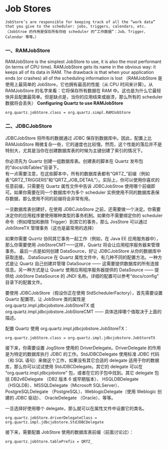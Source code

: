Job Stores
====================
    JobStore’s are responsible for keeping track of all the “work data” that you give to the scheduler: jobs, triggers, calendars, etc. 
    （JobStroe 的作用是保存所有你给 scheduler 的“工作数据”：Job、Trigger、Calendar 等等。）
### 一、RAMJobStore

RAMJobStore is the simplest JobStore to use, it is also the most performant (in terms of CPU time). RAMJobStore gets its name in the obvious way: it keeps all of its data in RAM.
The drawback is that when your application ends (or crashes) all of the scheduling information is lost
（RAMJobStore 是使用上最简单的 JobStore，它也拥有最高的性能（从 CPU 时间来计算）。从 RAMJobStore 的名字来看：它将保存所有数据在 RAM 中。这也是为什么它最轻快并且配置最简单。但是缺点是，当你的应用结束或崩溃，那么所有的 scheduler 数据将会丢失）
**Configuring Quartz to use RAMJobStore**
    
    org.quartz.jobStore.class = org.quartz.simpl.RAMJobStore
    
### 二、JDBCJobStore

JDBCJobStore 将所有的数据通过 JDBC 保存到数据库中。因此，配置上比 RAMJobStore 稍微复杂一些，它的速度也比较慢。然而，这个性能的落后并不是特别大，尤其是当你在创建数据库表的时候为主键创建了索引的情况下。

你必须先为 Quartz 创建一组数据库表。创建表的脚本在 Quartz 发布包的“docs/dbTables”目录下。  
有一点需要注意，在这些脚本中，所有的数据库表都有“QRTZ_”前缀（例如表“QRTZ_TRIGGERS”和“QRTZ_JOB_DETAIL”）。实际上，你可以使用你喜欢的任意前缀，只需要在 Quartz 属性文件中告诉 JDBCJobStroe 使用哪个前缀即可。如果你需要在同一个数据库中为多个 scheduler 实例使用不同的数据库表保存数据，那么使用不同的前缀将会非常有用。

一旦数据库表创建好，在使用 JDBCJobStore 之前，还需要做一个决定。你需要决定你的应用程序要使用哪种类型的事务机制。如果你不需要绑定你的 scheduler 命令（例如增加和删除 Trigger）到其它的事务，那么 JosStore 可以通过 JobStoreTX 管理事务（这也是最常用的选择）

如果你需要 Quzrtz 协同其它事务一起工作（例如，在 Java EE 应用服务器中），那么你需要使用 JobStoreCMT——这样，Quartz 将会让应用程序服务器来管理事务。
最后一点是如何创建 DataSource，好让 JDBCJobStore 从你的数据库中获取连接。.DataSource 在 Quartz 属性文件中，有几种不同的配置方法。一种方式是让 Quartz 自己创建并管理 DataSource —— 这需要提供数据库的所有连接信息。另一种方式是让 Quartz 使用应用程序服务器提供的 DataSource —— 提供给 JobStore DataSource 的 JNDI 名称。详细的配置可以参考“docs/config” 目录下的配置文件。

要使用 JDBCJobStore（假设你正在使用 StdSchedulerFactory），首先需要设置 Quartz 配置项，让 JobStore 类的属性是 org.quartz.impl.jdbcjobstore.JobStoreTX 或 org.quartz.impl.jdbcjobstore.JobStoreCMT —— 具体选择哪个值取决于上面的描述。

配置 Quartz 使用 org.quartz.impl.jdbcjobstore.JobStoreTX：

    org.quartz.jobStore.class = org.quartz.impl.jdbcjobstore.JobStoreTX
    
接下来，你需要设置 JogStore 使用的 DriverDelegate。DriverDelegate 的作用是为特定的数据库执行 JDBC 的工作。StdJDBCDelegate 使用标准 JDBC 代码（和 SQL 语句）来做这个工作，如果没有其它合适的 delegate 适用于你的数据库，那么你可以试试使用 StdJDBCDelegate。其它的 delegate 可以在 “org.quartz.impl.jdbcjobstore” 包，或者在它的子包中找到。其它 delegate 包括  DB2v6Delegate （DB2 版本 6 或早期版本）、 HSQLDBDelegate （HSQLDB）、MSSQLDelegate（Microsoft SQLServer）、PostgreSQLDelegate （PostgreSQL）、WeblogicDelegate（使用 Weblogic 创建的 JDBC 驱动）、 OracleDelegate （Oracle）、等等。

一旦选择好使用哪个 delegate，那么就可以在属性文件中设置它的类名。

    org.quartz.jobStore.driverDelegateClass = org.quartz.impl.jdbcjobstore.StdJDBCDelegate

接下来，需要配置 JobStore 使用的数据库表前缀（前面讨论过）：

    org.quartz.jobStore.tablePrefix = QRTZ_
